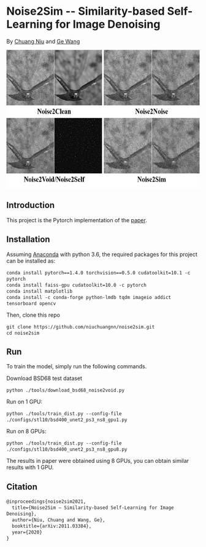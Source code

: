 # Noise2Sim -- Similarity-based Self-Learning for Image Denoising
By [Chuang Niu](https://scholar.google.com/citations?user=aoud5NgAAAAJ&hl) and [Ge Wang](https://www.linkedin.com/in/ge-wang-axis/)

<tr>
<td><img  height="360" src="./figs/training_samples.png"></td>
</tr>

## Introduction
This project is the Pytorch implementation of the [paper](https://arxiv.org/abs/2011.03384).

## Installation
Assuming [Anaconda](https://www.anaconda.com/) with python 3.6, the required packages for this project can be installed as:
```shell script
conda install pytorch==1.4.0 torchvision==0.5.0 cudatoolkit=10.1 -c pytorch
conda install faiss-gpu cudatoolkit=10.0 -c pytorch
conda install matplotlib
conda install -c conda-forge python-lmdb tqdm imageio addict tensorboard opencv
```
Then, clone this repo
```shell script
git clone https://github.com/niuchuangnn/noise2sim.git
cd noise2sim
```

## Run
To train the model, simply run the following commands.

Download BSD68 test dataset

```shell script
python ./tools/download_bsd68_noise2void.py
```
Run on 1 GPU:
```shell script
python ./tools/train_dist.py --config-file ./configs/stl10/bsd400_unet2_ps3_ns8_gpu1.py
```
Run on 8 GPUs:
```shell script
python ./tools/train_dist.py --config-file ./configs/stl10/bsd400_unet2_ps3_ns8_gpu8.py
```

The results in paper were obtained using 8 GPUs, you can obtain similar results with 1 GPU.

## Citation

```shell
@inproceedings{noise2sim2021,
  title={Noise2Sim – Similarity-based Self-Learning for Image Denoising},
  author={Niu, Chuang and Wang, Ge},
  booktitle={arXiv:2011.03384},
  year={2020}
}
```
